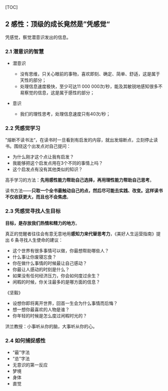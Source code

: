 
[TOC]

## 2 感性：顶级的成长竟然是”凭感觉“

凭感觉，察觉潜意识发出的信息。



### 2.1 潜意识的智慧

- 潜意识
  - 没有思维，只关心眼前的事物，喜欢即刻、确定、简单、舒适，这是属于天性的部分；
  - 处理信息速度极快，至少可达11 000 000次/秒，能及其敏锐地感知很多不易察觉的信息，这是属于感性的部分；

- 意识
  - 我们的理性思考，处理信息速度只有40次/秒；



### 2.2 凭感觉学习

”熔断不读书法“，在读书时一旦看到有启发的内容，就出发熔断点，立刻停止读书。围绕这个出发点对自己提问：

- 为什么刚才这个点让我有启发？
- 我能够把这个启发点用在3个不同的事情上吗？
- 这个启发点有没有其他类似的知识？

高手学习的方法：**先用感性能力帮助自己选择，再用理性能力帮助自己思考**。

读书方法——**只取一个全书最触动自己的点，然后尽可能去实践、改变。这样读书不仅收获更大，而且也不会焦虑**。



### 2.3 凭感觉寻找人生目标

**目标，是存放我们热情和精力的地方**。

真正的觉醒者往往会有意无意地用**感知力来代替思考力**，《美好人生运营指南》提出 6 条寻找人生使命的建议：

- 这个世界有很多事情可以做，你最想帮助哪些人？
- 什么事让你废寝忘食？
- 你在做什么事情的时候最让自己感动？
- 你最让人感动的时刻是什么？
- 如果没有任何经济压力，你会如何度过余生？
- 闲暇的时候，你关注最多的是哪方面的信息？

《坚毅》

- 设想你即将离开世界，回首一生会为什么事情而后悔？
- 想一想你最喜欢的人物是谁？
- 你年轻的时候是怎么度过闲暇时光的？

洪兰教授：小事听从你的脑，大事听从你的心。



### 2.4 如何捕捉感性

- “最”字法
- “总”字法
- 无意识的第一反应
- 梦境
- 身体
- 直觉

